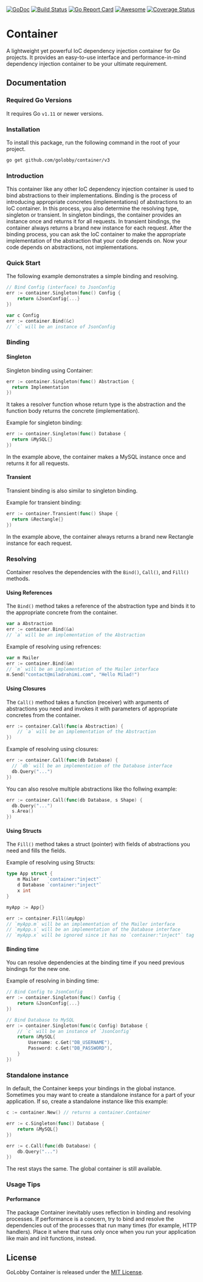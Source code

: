 [![GoDoc](https://godoc.org/github.com/golobby/container/v2?status.svg)](https://godoc.org/github.com/golobby/container/v2)
[![Build Status](https://travis-ci.org/golobby/container.svg?branch=master)](https://travis-ci.org/golobby/container)
[![Go Report Card](https://goreportcard.com/badge/github.com/golobby/container)](https://goreportcard.com/report/github.com/golobby/container)
[![Awesome](https://cdn.rawgit.com/sindresorhus/awesome/d7305f38d29fed78fa85652e3a63e154dd8e8829/media/badge.svg)](https://github.com/sindresorhus/awesome) 
[![Coverage Status](https://coveralls.io/repos/github/golobby/container/badge.svg?branch=master)](https://coveralls.io/github/golobby/container?branch=master)

# Container
A lightweight yet powerful IoC dependency injection container for Go projects.
It provides an easy-to-use interface and performance-in-mind dependency injection container to be your ultimate requirement.

## Documentation

### Required Go Versions
It requires Go `v1.11` or newer versions.

### Installation
To install this package, run the following command in the root of your project.

```bash
go get github.com/golobby/container/v3
```

### Introduction
This container like any other IoC dependency injection container is used to bind abstractions to their implementations.
Binding is the process of introducing appropriate concretes (implementations) of abstractions to an IoC container.
In this process, you also determine the resolving type, singleton or transient.
In singleton bindings, the container provides an instance once and returns it for all requests.
In transient bindings, the container always returns a brand new instance for each request.
After the binding process, you can ask the IoC container to make the appropriate implementation of the abstraction that your code depends on.
Now your code depends on abstractions, not implementations.

### Quick Start

The following example demonstrates a simple binding and resolving.

```go
// Bind Config (interface) to JsonConfig
err := container.Singleton(func() Config {
    return &JsonConfig{...}
})

var c Config
err := container.Bind(&c)
// `c` will be an instance of JsonConfig
```

### Binding

#### Singleton

Singleton binding using Container:

```go
err := container.Singleton(func() Abstraction {
  return Implementation
})
```

It takes a resolver function whose return type is the abstraction and the function body returns the concrete (implementation).

Example for singleton binding:

```go
err := container.Singleton(func() Database {
  return &MySQL{}
})
```

In the example above, the container makes a MySQL instance once and returns it for all requests.

#### Transient

Transient binding is also similar to singleton binding.

Example for transient binding:

```go
err := container.Transient(func() Shape {
  return &Rectangle{}
})
```

In the example above, the container always returns a brand new Rectangle instance for each request.

### Resolving

Container resolves the dependencies with the `Bind()`, `Call()`, and `Fill()` methods.

#### Using References

The `Bind()` method takes a reference of the abstraction type and binds it to the appropriate concrete from the container.

```go
var a Abstraction
err := container.Bind(&a)
// `a` will be an implementation of the Abstraction
```

Example of resolving using refrences:

```go
var m Mailer
err := container.Bind(&m)
// `m` will be an implementation of the Mailer interface
m.Send("contact@miladrahimi.com", "Hello Milad!")
```

#### Using Closures

The `Call()` method takes a function (receiver) with arguments of abstractions you need and invokes it with parameters of appropriate concretes from the container.

```go
err := container.Call(func(a Abstraction) {
    // `a` will be an implementation of the Abstraction
})
```

Example of resolving using closures:

```go
err := container.Call(func(db Database) {
  // `db` will be an implementation of the Database interface
  db.Query("...")
})
```

You can also resolve multiple abstractions like tho follwing example:

```go
err := container.Call(func(db Database, s Shape) {
  db.Query("...")
  s.Area()
})
```

#### Using Structs

The `Fill()` method takes a struct (pointer) with fields of abstractions you need and fills the fields.

Example of resolving using Structs:

```go
type App struct {
    m Mailer   `container:"inject"`
    d Database `container:"inject"`
    x int
}

myApp := App{}

err := container.Fill(&myApp)
// `myApp.m` will be an implementation of the Mailer interface
// `myApp.s` will be an implementation of the Database interface
// `myApp.x` will be ignored since it has no `container:"inject"` tag
```

#### Binding time

You can resolve dependencies at the binding time if you need previous bindings for the new one.

Example of resolving in binding time:

```go
// Bind Config to JsonConfig
err := container.Singleton(func() Config {
    return &JsonConfig{...}
})

// Bind Database to MySQL
err := container.Singleton(func(c Config) Database {
    // `c` will be an instance of `JsonConfig`
    return &MySQL{
        Username: c.Get("DB_USERNAME"),
        Password: c.Get("DB_PASSWORD"),
    }
})
```

### Standalone instance

In default, the Container keeps your bindings in the global instance.
Sometimes you may want to create a standalone instance for a part of your application.
If so, create a standalone instance like this example:

```go
c := container.New() // returns a container.Container

err := c.Singleton(func() Database {
    return &MySQL{}
})

err := c.Call(func(db Database) {
    db.Query("...")
})
```

The rest stays the same.
The global container is still available.

### Usage Tips

#### Performance
The package Container inevitably uses reflection in binding and resolving processes. 
If performance is a concern, try to bind and resolve the dependencies out of the processes that run many times (for example, HTTP handlers).
Place it where that runs only once when you run your application like main and init functions, instead.

## License

GoLobby Container is released under the [MIT License](http://opensource.org/licenses/mit-license.php).
